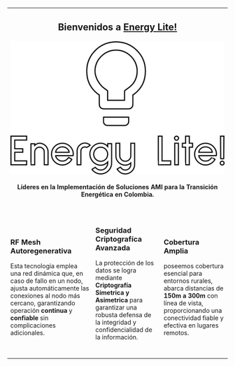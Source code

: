<table width="100%" border="0">
  <tr>
    <td colspan="3">
      <h2 align="center">Bienvenidos a <a href="https://github.com/Energy-Lite">Energy Lite!</a></h2>
      <p align="center">
        <h4 align="center">
          <a href="https://github.com/Energy-Lite"><img src="https://github.com/Energy-Lite/.github/blob/master/profile/path1-4.png"></a><br>
          <br>Líderes en la Implementación de Soluciones AMI para la Transición Energética en Colombia.
          <br><br>
        </h4>
    </td>
  </tr>
  <tr>
    <td>
        <h3>RF Mesh Autoregenerativa</h3>
        Esta tecnologia emplea una red dinámica que, en caso de fallo en un nodo, ajusta automáticamente las conexiones al nodo más cercano, garantizando operación <b>continua</b> y <b>confiable</b> sin complicaciones adicionales.
      <p><p>
    </td>
    <td>
      <h3>Seguridad Criptografíca Avanzada</h3>
      La protección de los datos se logra mediante <b>Criptografía Simetrica y Asimetrica</b> para garantizar una robusta defensa de la integridad y confidencialidad de la información.<br>&nbsp;
      <p><p>
    </td>
    <td>
      <h3>Cobertura Amplia</h3>
      poseemos cobertura esencial para entornos rurales, abarca distancias de <b>150m a 300m</b> con línea de vista, proporcionando una conectividad fiable y efectiva en lugares remotos.
      <p><p>
    </td>
  </tr>
  <tr>
    <td colspan="3">
    </td>
  </tr>
</table>
